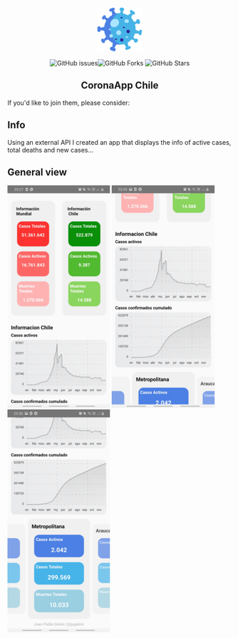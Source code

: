<p align="center"><a href="https://github.com/jpgelmi/Corona-app/blob/main/src/assets/coronavirus.png" target="_blank" rel="noopener noreferrer"><img width="100" src="https://github.com/jpgelmi/Corona-app/blob/main/src/assets/coronavirus.png" alt="CoronaApp logo"></a></p>

<p align="center">
  <img src="https://img.shields.io/github/issues/jpgelmi/Corona-app" alt="
GitHub issues"><img src="https://img.shields.io/github/forks/jpgelmi/Corona-app" alt="GitHub Forks">
  <img src="https://img.shields.io/github/stars/jpgelmi/Corona-app" alt="GitHub Stars">
</p>

<h2 align="center">CoronaApp Chile</h2>

If you'd like to join them, please consider:

## Info
Using an external API I created an app that displays the info of active cases, total deaths and new cases...

## General view
<img src="https://github.com/jpgelmi/Corona-app/blob/main/src/assets/Screenshot_20201110-232753_CoronaApp.jpg" height="500"/> <img src="https://github.com/jpgelmi/Corona-app/blob/main/src/assets/Screenshot_20201110-233557_CoronaApp.jpg" height="500"/> <img src="https://github.com/jpgelmi/Corona-app/blob/main/src/assets/Screenshot_20201110-233605_CoronaApp.jpg" height="500"/>


